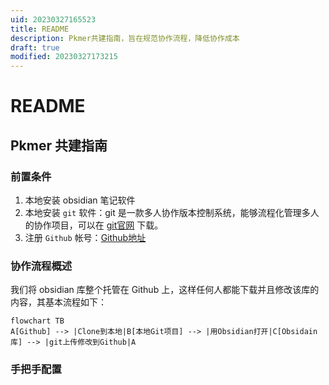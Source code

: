 ```yaml
---
uid: 20230327165523
title: README
description: Pkmer共建指南，旨在规范协作流程，降低协作成本
draft: true
modified: 20230327173215
---
```

# README

## Pkmer 共建指南

### 前置条件

1. 本地安装 obsidian 笔记软件
2. 本地安装 `git` 软件：git 是一款多人协作版本控制系统，能够流程化管理多人的协作项目，可以在 [git官网](https://git-scm.com/downloads) 下载。
3. 注册 `Github` 帐号：[Github地址](https://github.com/)

### 协作流程概述

我们将 obsidian 库整个托管在 Github 上，这样任何人都能下载并且修改该库的内容，其基本流程如下：

```mermaid
flowchart TB
A[Github] --> |Clone到本地|B[本地Git项目] --> |用Obsidian打开|C[Obsidain库] --> |git上传修改到Github|A
```

### 手把手配置

